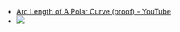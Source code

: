 - [Arc Length of A Polar Curve (proof) - YouTube](https://www.youtube.com/watch?v=M-WgHKRVxkU) 
- ![](https://remnote-user-data.s3.amazonaws.com/irBaN_SWTSWWWZ4MhbcWuT-7J-O9zg8BQif4jp5z2HwkyFrAaQ5hj8hu1Vh3AaK1ADsqEQvLgCCuDkX_AJyIQcLAkKbf8ACAkeADtrmthPRLEfQ2CJP0MAjxsyT1JrbE.png) 
